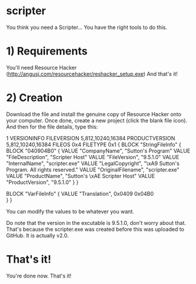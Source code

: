 # scripter
You think you need a Scripter...
You have the right tools to do this.

# 1) Requirements
You'll need Resource Hacker (http://angusj.com/resourcehacker/reshacker_setup.exe)
And that's it!

# 2) Creation
Download the file and install the genuine copy of Resource Hacker onto your computer.
Once done, create a new project (click the blank file icon).
And then for the file details, type this:

1 VERSIONINFO
FILEVERSION 5,812,10240,16384
PRODUCTVERSION 5,812,10240,16384
FILEOS 0x4
FILETYPE 0x1
{
BLOCK "StringFileInfo"
{
	BLOCK "040904B0"
	{
		VALUE "CompanyName", "Sutton's Program"
		VALUE "FileDescription", "Scripter Host"
		VALUE "FileVersion", "9.5.1.0"
		VALUE "InternalName", "scripter.exe"
		VALUE "LegalCopyright", "\xA9 Sutton's Program. All rights reserved."
		VALUE "OriginalFilename", "scripter.exe"
		VALUE "ProductName", "Sutton's \xAE Scripter Host"
		VALUE "ProductVersion", "9.5.1.0"
	}
}

BLOCK "VarFileInfo"
{
	VALUE "Translation", 0x0409 0x04B0  
}
}

You can modify the values to be whatever you want.


Do note that the version in the excutable is 9.5.1.0, don't worry about that.
That's because the scripter.exe was created before this was uploaded to GitHub.
It is actually v2.0.
# That's it!
You're done now. That's it!
